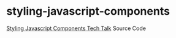 # styling-javascript-components

[Styling Javascript Components Tech Talk](http://www.meetup.com/Markham-JavaScript-Meetup/events/228947422) Source Code


